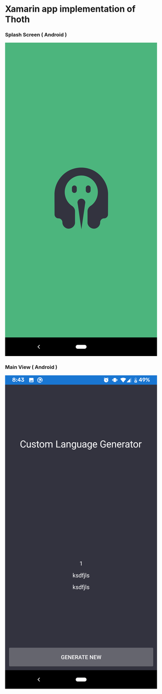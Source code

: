 # Xamarin app implementation of Thoth

### Splash Screen ( Android )
![splash](./shots/1.png)

### Main View ( Android )
![splash](./shots/2.png)
